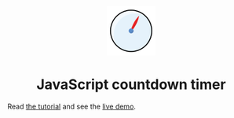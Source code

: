 <p align="center">
<img src="countdown.svg" width=100/>
<h1 align="center">JavaScript countdown timer</h1>
</p>

Read [the tutorial](https://eaj.no/how-to-make-a-countdown-timer-with-java-script) and see the [live demo](https://jakobsen.github.io/countdown-timer/).
